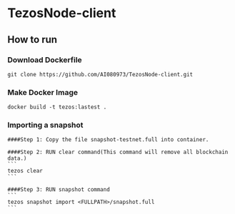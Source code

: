 # TezosNode-client

## How to run

### Download Dockerfile

```
git clone https://github.com/AI080973/TezosNode-client.git 
```

### Make Docker Image

```
docker build -t tezos:lastest .
```

### Importing a snapshot

    ####Step 1: Copy the file snapshot-testnet.full into container.
	
	####Step 2: RUN clear command(This command will remove all blockchain data.)
	```
	tezos clear
	```
	
	####Step 3: RUN snapshot command
	```
	tezos snapshot import <FULLPATH>/snapshot.full
	```